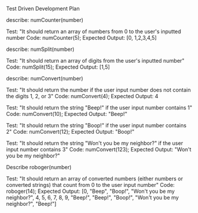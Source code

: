 Test Driven Development Plan

describe: numCounter(number)

Test: "It should return an array of numbers from 0 to the user's inputted number
Code: numCounter(5);
Expected Output: [0, 1,2,3,4,5]

describe: numSplit(number)

Test: "It should return an array of digits from the user's inputted number"
Code: numSplit(15);
Expected Output: [1,5]

describe: numConvert(number)

Test: "It should return the number if the user input number does not contain the digits 1, 2, or 3"
Code: numConvert(4);
Expected Output: 4

Test: "It should return the string "Beep!" if the user input number contains 1"
Code: numConvert(10);
Expected Output: "Beep!"

Test: "It should return the string "Boop!" if the user input number contains 2"
Code: numConvert(12);
Expected Output: "Boop!"

Test: "It should return the string "Won't you be my neighbor?" if the user input number contains 3"
Code: numConvert(123);
Expected Output: "Won't you be my neighbor?"

Describe roboger(number)

Test: "It should return an array of converted numbers (either numbers or converted strings) that count from 0 to the user input number"
Code: roboger(14);
Expected Output: [0, "Beep", "Boop!", "Won't you be my neighbor?", 4, 5, 6, 7, 8, 9, "Beep!", "Beep!", "Boop!", "Won't you be my neighbor?", "Beep!"]
